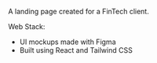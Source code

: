 A landing page created for a FinTech client. 

Web Stack:
- UI mockups made with Figma
- Built using React and Tailwind CSS
